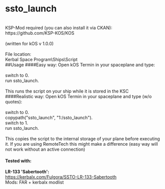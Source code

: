 # ssto_launch
<br />
KSP-Mod required (you can also install it via CKAN):<br />
https://github.com/KSP-KOS/KOS<br />
<br />
(written for kOS v 1.0.0)
<br />
<br />
File location:<br />
Kerbal Space Program\Ships\Script
<br />
##Usage
####Easy way:
Open kOS Termin in your spaceplane and type:
<br />
<br />
switch to 0.<br />
run ssto_launch.<br />
<br />
This runs the script on your ship while it is stored in the KSC
<br />
####Realistic way:
Open kOS Termin in your spaceplane and type (w/o quotes):
<br />
<br />
switch to 0.<br />
copypath("ssto_launch", "1:/ssto_launch").<br />
switch to 1.<br />
run ssto_launch.<br />
<br />
This copies the script to the internal storage of your plane before executing it.
If you are using RemoteTech this might make a difference (easy way will not work without an active connection)


#### Tested with:

**LR-133 'Sabertooth':**<br/>
    https://kerbalx.com/Fulgora/SSTO-LR-133-Sabertooth<br/>
    Mods: FAR + kerbalx modlist
